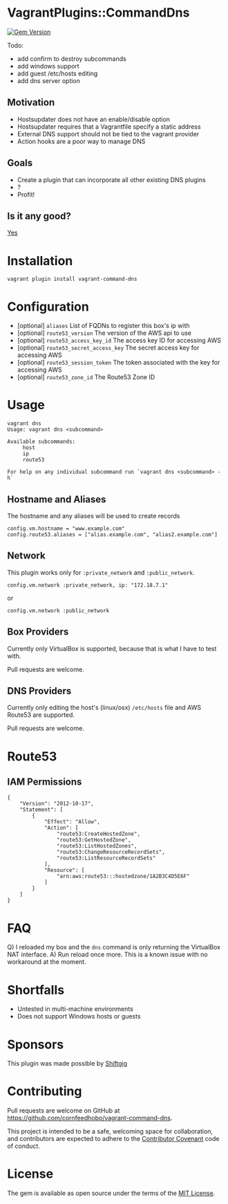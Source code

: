 VagrantPlugins::CommandDns
==========================

[![Gem Version](https://badge.fury.io/rb/vagrant-command-dns.svg)](https://badge.fury.io/rb/vagrant-command-dns)

Todo:
- add confirm to destroy subcommands
- add windows support
- add guest /etc/hosts editing
- add dns server option


## Motivation
- Hostsupdater does not have an enable/disable option
- Hostsupdater requires that a Vagrantfile specify a static address
- External DNS support should not be tied to the vagrant provider
- Action hooks are a poor way to manage DNS


## Goals
- Create a plugin that can incorporate all other existing DNS plugins
- ?
- Profit!


## Is it any good?
[Yes](http://news.ycombinator.com/item?id=3067434)


# Installation
```
vagrant plugin install vagrant-command-dns
```


# Configuration
- [optional] `aliases` List of FQDNs to register this box's ip with
- [optional] `route53_version` The version of the AWS api to use
- [optional] `route53_access_key_id` The access key ID for accessing AWS
- [optional] `route53_secret_access_key` The secret access key for accessing AWS
- [optional] `route53_session_token` The token associated with the key for accessing AWS
- [optional] `route53_zone_id` The Route53 Zone ID


# Usage
```
vagrant dns
Usage: vagrant dns <subcommand>

Available subcommands:
     host
     ip
     route53

For help on any individual subcommand run `vagrant dns <subcommand> -h`
```


## Hostname and Aliases
The hostname and any aliases will be used to create records
```
config.vm.hostname = "www.example.com"
config.route53.aliases = ["alias.example.com", "alias2.example.com"]
```


## Network
This plugin works only for `:private_network` and `:public_network`.
```
config.vm.network :private_network, ip: "172.18.7.1"
```

or

```
config.vm.network :public_network
```


## Box Providers
Currently only VirtualBox is supported, because that is what I have to test with.

Pull requests are welcome.


## DNS Providers
Currently only editing the host's (linux/osx) `/etc/hosts` file and AWS Route53 are supported.

Pull requests are welcome.


# Route53
## IAM Permissions
```
{
    "Version": "2012-10-17",
    "Statement": [
        {
            "Effect": "Allow",
            "Action": [
                "route53:CreateHostedZone",
                "route53:GetHostedZone",
                "route53:ListHostedZones",
                "route53:ChangeResourceRecordSets",
                "route53:ListResourceRecordSets"
            ],
            "Resource": [
                "arn:aws:route53:::hostedzone/1A2B3C4D5E6F"
            ]
        }
    ]
}
```


# FAQ
Q) I reloaded my box and the `dns` command is only returning the VirtualBox NAT interface.
A) Run reload once more. This is a known issue with no workaround at the moment.


# Shortfalls
- Untested in multi-machine environments
- Does not support Windows hosts or guests


# Sponsors
This plugin was made possible by [Shiftgig](https://www.shiftgig.com)


# Contributing
Pull requests are welcome on GitHub at https://github.com/cornfeedhobo/vagrant-command-dns.

This project is intended to be a safe, welcoming space for collaboration, and contributors are expected to adhere to the [Contributor Covenant](contributor-covenant.org) code of conduct.


# License
The gem is available as open source under the terms of the [MIT License](http://opensource.org/licenses/MIT).
